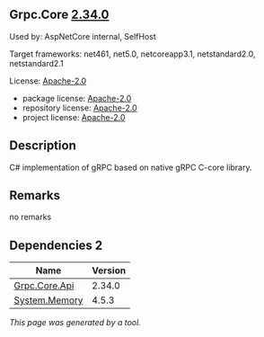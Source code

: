 Grpc.Core [2.34.0](https://www.nuget.org/packages/Grpc.Core/2.34.0)
--------------------

Used by: AspNetCore internal, SelfHost

Target frameworks: net461, net5.0, netcoreapp3.1, netstandard2.0, netstandard2.1

License: [Apache-2.0](../../../../licenses/apache-2.0) 

- package license: [Apache-2.0](https://licenses.nuget.org/Apache-2.0) 
- repository license: [Apache-2.0](https://github.com/grpc/grpc.git) 
- project license: [Apache-2.0](https://github.com/grpc/grpc) 

Description
-----------
C# implementation of gRPC based on native gRPC C-core library.

Remarks
-----------
no remarks


Dependencies 2
-----------

|Name|Version|
|----------|:----|
|[Grpc.Core.Api](../../../../packages/nuget.org/grpc.core.api/2.34.0)|2.34.0|
|[System.Memory](../../../../packages/nuget.org/system.memory/4.5.3)|4.5.3|

*This page was generated by a tool.*